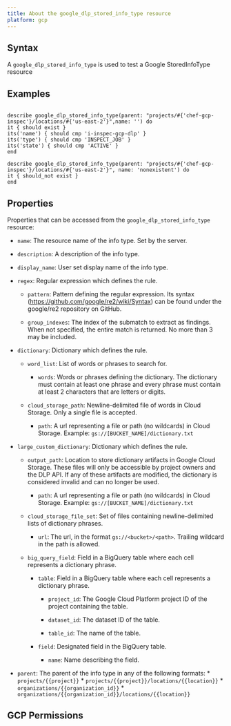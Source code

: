 ```yaml
---
title: About the google_dlp_stored_info_type resource
platform: gcp
---
```


## Syntax
A `google_dlp_stored_info_type` is used to test a Google StoredInfoType resource

## Examples
```

describe google_dlp_stored_info_type(parent: "projects/#{'chef-gcp-inspec'}/locations/#{'us-east-2'}",name: '') do
it { should exist }
its('name') { should cmp 'i-inspec-gcp-dlp' }
its('type') { should cmp 'INSPECT_JOB' }
its('state') { should cmp 'ACTIVE' }
end

describe google_dlp_stored_info_type(parent: "projects/#{'chef-gcp-inspec'}/locations/#{'us-east-2'}", name: 'nonexistent') do
it { should_not exist }
end

```

## Properties
Properties that can be accessed from the `google_dlp_stored_info_type` resource:


  * `name`: The resource name of the info type. Set by the server.

  * `description`: A description of the info type.

  * `display_name`: User set display name of the info type.

  * `regex`: Regular expression which defines the rule.

    * `pattern`: Pattern defining the regular expression. Its syntax (https://github.com/google/re2/wiki/Syntax) can be found under the google/re2 repository on GitHub.

    * `group_indexes`: The index of the submatch to extract as findings. When not specified, the entire match is returned. No more than 3 may be included.

  * `dictionary`: Dictionary which defines the rule.

    * `word_list`: List of words or phrases to search for.

      * `words`: Words or phrases defining the dictionary. The dictionary must contain at least one phrase and every phrase must contain at least 2 characters that are letters or digits.

    * `cloud_storage_path`: Newline-delimited file of words in Cloud Storage. Only a single file is accepted.

      * `path`: A url representing a file or path (no wildcards) in Cloud Storage. Example: `gs://[BUCKET_NAME]/dictionary.txt`

  * `large_custom_dictionary`: Dictionary which defines the rule.

    * `output_path`: Location to store dictionary artifacts in Google Cloud Storage. These files will only be accessible by project owners and the DLP API. If any of these artifacts are modified, the dictionary is considered invalid and can no longer be used.

      * `path`: A url representing a file or path (no wildcards) in Cloud Storage. Example: `gs://[BUCKET_NAME]/dictionary.txt`

    * `cloud_storage_file_set`: Set of files containing newline-delimited lists of dictionary phrases.

      * `url`: The url, in the format `gs://<bucket>/<path>`. Trailing wildcard in the path is allowed.

    * `big_query_field`: Field in a BigQuery table where each cell represents a dictionary phrase.

      * `table`: Field in a BigQuery table where each cell represents a dictionary phrase.

        * `project_id`: The Google Cloud Platform project ID of the project containing the table.

        * `dataset_id`: The dataset ID of the table.

        * `table_id`: The name of the table.

      * `field`: Designated field in the BigQuery table.

        * `name`: Name describing the field.

  * `parent`: The parent of the info type in any of the following formats:  * `projects/{{project}}` * `projects/{{project}}/locations/{{location}}` * `organizations/{{organization_id}}` * `organizations/{{organization_id}}/locations/{{location}}`


## GCP Permissions
